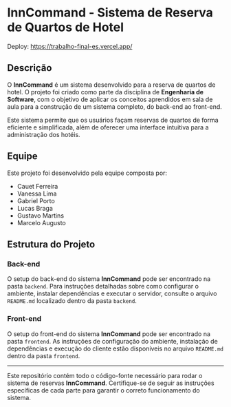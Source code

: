 # InnCommand - Sistema de Reserva de Quartos de Hotel
Deploy: https://trabalho-final-es.vercel.app/

## Descrição
O **InnCommand** é um sistema desenvolvido para a reserva de quartos de hotel. O projeto foi criado como parte da disciplina de **Engenharia de Software**, com o objetivo de aplicar os conceitos aprendidos em sala de aula para a construção de um sistema completo, do back-end ao front-end.

Este sistema permite que os usuários façam reservas de quartos de forma eficiente e simplificada, além de oferecer uma interface intuitiva para a administração dos hotéis.

## Equipe
Este projeto foi desenvolvido pela equipe composta por:

- Cauet Ferreira
- Vanessa Lima
- Gabriel Porto
- Lucas Braga
- Gustavo Martins
- Marcelo Augusto

## Estrutura do Projeto

### Back-end
O setup do back-end do sistema **InnCommand** pode ser encontrado na pasta `backend`. Para instruções detalhadas sobre como configurar o ambiente, instalar dependências e executar o servidor, consulte o arquivo `README.md` localizado dentro da pasta `backend`.

### Front-end
O setup do front-end do sistema **InnCommand** pode ser encontrado na pasta `frontend`. As instruções de configuração do ambiente, instalação de dependências e execução do cliente estão disponíveis no arquivo `README.md` dentro da pasta `frontend`.

---

Este repositório contém todo o código-fonte necessário para rodar o sistema de reservas **InnCommand**. Certifique-se de seguir as instruções específicas de cada parte para garantir o correto funcionamento do sistema.

